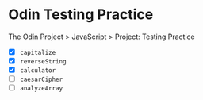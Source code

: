 # Odin Testing Practice

The Odin Project > JavaScript > Project: Testing Practice

- [x] `capitalize`
- [x] `reverseString`
- [x] `calculator`
- [ ] `caesarCipher`
- [ ] `analyzeArray`
